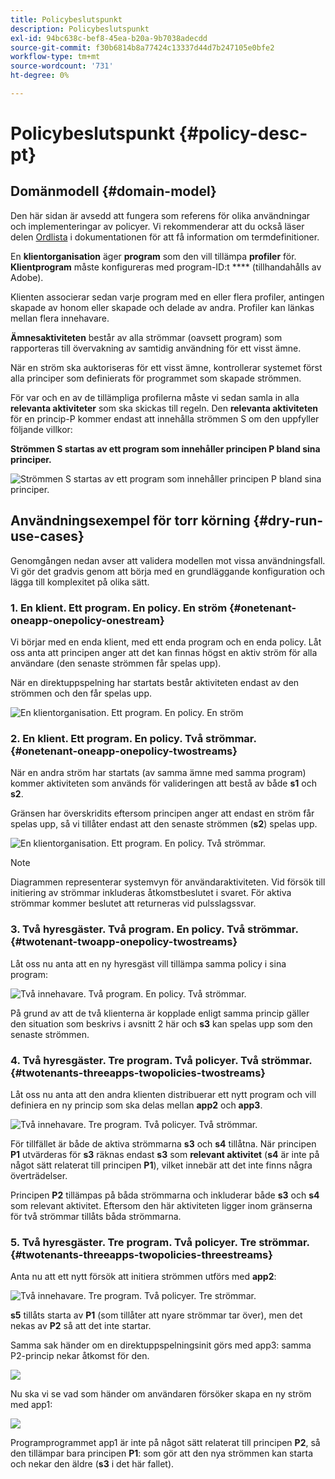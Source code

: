 ```yaml
---
title: Policybeslutspunkt
description: Policybeslutspunkt
exl-id: 94bc638c-bef8-45ea-b20a-9b7038adecdd
source-git-commit: f30b6814b8a77424c13337d44d7b247105e0bfe2
workflow-type: tm+mt
source-wordcount: '731'
ht-degree: 0%

---
```


# Policybeslutspunkt {#policy-desc-pt}

## Domänmodell {#domain-model}

Den här sidan är avsedd att fungera som referens för olika användningar och implementeringar av policyer. Vi rekommenderar att du också läser delen [Ordlista](/help/concurrency-monitoring/cm-glossary.md) i dokumentationen för att få information om termdefinitioner.

En **klientorganisation** äger **program** som den vill tillämpa **profiler** för. **Klientprogram** måste konfigureras med program-ID:t **** (tillhandahålls av Adobe).

Klienten associerar sedan varje program med en eller flera profiler, antingen skapade av honom eller skapade och delade av andra. Profiler kan länkas mellan flera innehavare.

**Ämnesaktiviteten** består av alla strömmar (oavsett program) som rapporteras till övervakning av samtidig användning för ett visst ämne.

När en ström ska auktoriseras för ett visst ämne, kontrollerar systemet först alla principer som definierats för programmet som skapade strömmen.

För var och en av de tillämpliga profilerna måste vi sedan samla in alla **relevanta aktiviteter** som ska skickas till regeln. Den **relevanta aktiviteten** för en princip-P kommer endast att innehålla strömmen S om den uppfyller följande villkor:

**Strömmen S startas av ett program som innehåller principen P bland sina principer.**

![Strömmen S startas av ett program som innehåller principen P bland sina principer.](assets/pdp-domain-model.png)

## Användningsexempel för torr körning {#dry-run-use-cases}

Genomgången nedan avser att validera modellen mot vissa användningsfall. Vi gör det gradvis genom att börja med en grundläggande konfiguration och lägga till komplexitet på olika sätt.

### 1. En klient. Ett program. En policy. En ström {#onetenant-oneapp-onepolicy-onestream}

Vi börjar med en enda klient, med ett enda program och en enda policy. Låt oss anta att principen anger att det kan finnas högst en aktiv ström för alla användare (den senaste strömmen får spelas upp).

När en direktuppspelning har startats består aktiviteten endast av den strömmen och den får spelas upp.

![En klientorganisation. Ett program. En policy. En ström](assets/onetenant-app-policy-stream.png)


### 2. En klient. Ett program. En policy. Två strömmar. {#onetenant-oneapp-onepolicy-twostreams}

När en andra ström har startats (av samma ämne med samma program) kommer aktiviteten som används för valideringen att bestå av både **s1** och **s2**.

Gränsen har överskridits eftersom principen anger att endast en ström får spelas upp, så vi tillåter endast att den senaste strömmen (**s2**) spelas upp.

![En klientorganisation. Ett program. En policy. Två strömmar.](assets/tenant-app-policy-twostream.png)

>[!NOTE]
>
>Diagrammen representerar systemvyn för användaraktiviteten. Vid försök till initiering av strömmar inkluderas åtkomstbeslutet i svaret. För aktiva strömmar kommer beslutet att returneras vid pulsslagssvar.

### 3. Två hyresgäster. Två program. En policy. Två strömmar. {#twotenant-twoapp-onepolicy-twostreams}

Låt oss nu anta att en ny hyresgäst vill tillämpa samma policy i sina program:

![Två innehavare. Två program. En policy. Två strömmar.](assets/onepolicy-twotenant-app-stream.png)

På grund av att de två klienterna är kopplade enligt samma princip gäller den situation som beskrivs i avsnitt 2 här och **s3** kan spelas upp som den senaste strömmen.

### 4. Två hyresgäster. Tre program. Två policyer. Två strömmar. {#twotenants-threeapps-twopolicies-twostreams}

Låt oss nu anta att den andra klienten distribuerar ett nytt program och vill definiera en ny princip som ska delas mellan **app2** och **app3**.

![Två innehavare. Tre program. Två policyer. Två strömmar.](assets/twotenant-policies-streams-threeapps.png)

För tillfället är både de aktiva strömmarna **s3** och **s4** tillåtna. När principen **P1** utvärderas för **s3** räknas endast **s3** som **relevant aktivitet** (**s4** är inte på något sätt relaterat till principen **P1**), vilket innebär att det inte finns några överträdelser.

Principen **P2** tillämpas på båda strömmarna och inkluderar både **s3** och **s4** som relevant aktivitet. Eftersom den här aktiviteten ligger inom gränserna för två strömmar tillåts båda strömmarna.

### 5. Två hyresgäster. Tre program. Två policyer. Tre strömmar. {#twotenants-threeapps-twopolicies-threestreams}

Anta nu att ett nytt försök att initiera strömmen utförs med **app2**:

![Två innehavare. Tre program. Två policyer. Tre strömmar.](assets/twotenants-policies-threeapps-streams.png)

**s5** tillåts starta av **P1** (som tillåter att nyare strömmar tar över), men det nekas av **P2** så att det inte startar.

Samma sak händer om en direktuppspelningsinit görs med app3: samma P2-princip nekar åtkomst för den.

![](assets/stream-init-attempted-app3.png)

Nu ska vi se vad som händer om användaren försöker skapa en ny ström med app1:

![](assets/new-stream-with-app1.png)

Programprogrammet app1 är inte på något sätt relaterat till principen **P2**, så den tillämpar bara principen **P1**: som gör att den nya strömmen kan starta och nekar den äldre (**s3** i det här fallet).
